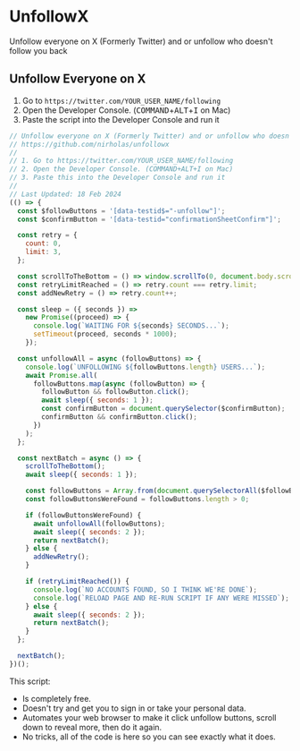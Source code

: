# UnfollowX
Unfollow everyone on X (Formerly Twitter) and or unfollow who doesn't follow you back

## Unfollow Everyone on X


1. Go to `https://twitter.com/YOUR_USER_NAME/following`
2. Open the Developer Console. (<kbd>COMMAND</kbd>+<kbd>ALT</kbd>+<kbd>I</kbd> on Mac)
3. Paste the script into the Developer Console and run it

```js
// Unfollow everyone on X (Formerly Twitter) and or unfollow who doesn't follow you back, by Nicholas Resendez (https://twitter.com/nichxbt)
// https://github.com/nirholas/unfollowx
//
// 1. Go to https://twitter.com/YOUR_USER_NAME/following
// 2. Open the Developer Console. (COMMAND+ALT+I on Mac)
// 3. Paste this into the Developer Console and run it
//
// Last Updated: 18 Feb 2024
(() => {
  const $followButtons = '[data-testid$="-unfollow"]';
  const $confirmButton = '[data-testid="confirmationSheetConfirm"]';

  const retry = {
    count: 0,
    limit: 3,
  };

  const scrollToTheBottom = () => window.scrollTo(0, document.body.scrollHeight);
  const retryLimitReached = () => retry.count === retry.limit;
  const addNewRetry = () => retry.count++;

  const sleep = ({ seconds }) =>
    new Promise((proceed) => {
      console.log(`WAITING FOR ${seconds} SECONDS...`);
      setTimeout(proceed, seconds * 1000);
    });

  const unfollowAll = async (followButtons) => {
    console.log(`UNFOLLOWING ${followButtons.length} USERS...`);
    await Promise.all(
      followButtons.map(async (followButton) => {
        followButton && followButton.click();
        await sleep({ seconds: 1 });
        const confirmButton = document.querySelector($confirmButton);
        confirmButton && confirmButton.click();
      })
    );
  };

  const nextBatch = async () => {
    scrollToTheBottom();
    await sleep({ seconds: 1 });

    const followButtons = Array.from(document.querySelectorAll($followButtons));
    const followButtonsWereFound = followButtons.length > 0;

    if (followButtonsWereFound) {
      await unfollowAll(followButtons);
      await sleep({ seconds: 2 });
      return nextBatch();
    } else {
      addNewRetry();
    }

    if (retryLimitReached()) {
      console.log(`NO ACCOUNTS FOUND, SO I THINK WE'RE DONE`);
      console.log(`RELOAD PAGE AND RE-RUN SCRIPT IF ANY WERE MISSED`);
    } else {
      await sleep({ seconds: 2 });
      return nextBatch();
    }
  };

  nextBatch();
})();
```

This script:

- Is completely free.
- Doesn't try and get you to sign in or take your personal data.
- Automates your web browser to make it click unfollow buttons, scroll down to reveal more, then do it again.
- No tricks, all of the code is here so you can see exactly what it does.
